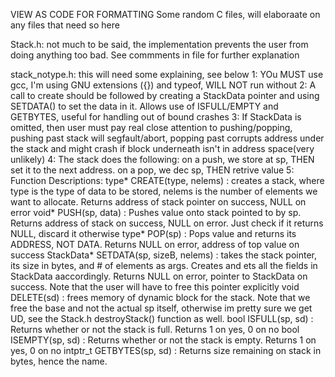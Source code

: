 VIEW AS CODE FOR FORMATTING
Some random C files, will elaboraate on any files that need so here

Stack.h: not much to be said, the implementation prevents the user from doing anything too bad. See commments in file for further explanation

stack_notype.h: this will need some explaining, see below
  1: YOu MUST use gcc, I'm using GNU extensions ({}) and typeof, WILL NOT run without
  2:  A call to create should be followed by creating a StackData pointer and using SETDATA() to set the data in it. Allows use of ISFULL/EMPTY and GETBYTES, useful for handling out of bound crashes
  3: If StackData is omitted, then user must pay real close attention to pushing/popping, pushing past stack will segfault/abort, popping past corrupts address under the stack and might crash if block underneath isn't in address space(very unlikely)
  4: The stack does the following: on a push, we store at sp, THEN set it to the next address. on a pop, we dec sp, THEN retrive value
  5: Function Descriptions: 
    type* CREATE(type, nelems) : creates a stack, where type is the type of data to be stored, nelems is the number of elements we want to allocate. Returns address of stack pointer on success, NULL on error
    void* PUSH(sp, data) : Pushes value onto stack pointed to by sp. Returns address of stack on success, NULL on error. Just check if it returns NULL, discard it otherwise
    type* POP(sp) : Pops value and returns its ADDRESS, NOT DATA. Returns NULL on error, address of top value on success
    StackData* SETDATA(sp, sizeB, nelems) : takes the stack pointer, its size in bytes, and # of elements as args. Creates and ets all the fields in StackData aaccordingly. Returns NULL on error, pointer to StackData on success. Note that the user will have to free this pointer explicitly
    void DELETE(sd) : frees memory of dynamic block for the stack. Note that we free the base and not the actual sp itself, otherwise im pretty sure we get UD, see the Stack.h destroyStack() function as well. 
    bool ISFULL(sp, sd) : Returns whether or not the stack is full. Returns 1 on yes, 0 on no
    bool ISEMPTY(sp, sd) : Returns whether or not the stack is empty. Returns 1 on yes, 0 on no
    intptr_t GETBYTES(sp, sd) : Returns size remaining on stack in bytes, hence the name.

  
